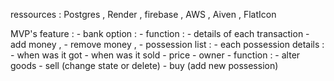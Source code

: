 ressources : Postgres , Render , firebase , AWS , Aiven , FlatIcon

MVP's feature : 
    - bank option :
        - function : 
          - details of each transaction
          - add money ,
          - remove money , 
    - possession list : 
        - each possession details : 
          - when was it got
          - when was it sold 
          - price 
          - owner
        - function : 
          - alter goods
          - sell (change state or delete)
          - buy (add new possession)
